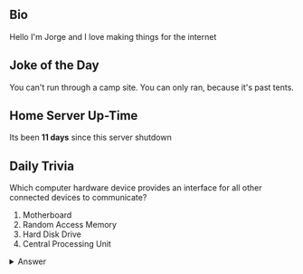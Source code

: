## Bio

Hello I'm Jorge and I love making things for the internet

## Joke of the Day

You can't run through a camp site. You can only ran, because it's past tents.

## Home Server Up-Time

Its been **11 days** since this server shutdown


## Daily Trivia

Which computer hardware device provides an interface for all other connected devices to communicate?
 1. Motherboard
 2. Random Access Memory
 3. Hard Disk Drive
 4. Central Processing Unit

<details>
  <summary>Answer</summary>
  Motherboard
</details>
